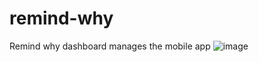 # remind-why
Remind why dashboard manages the mobile app 
![image](https://github.com/hassanzafarr/remind-why/assets/61226227/f5631eca-a3d4-4651-8939-71876c1e5399)

